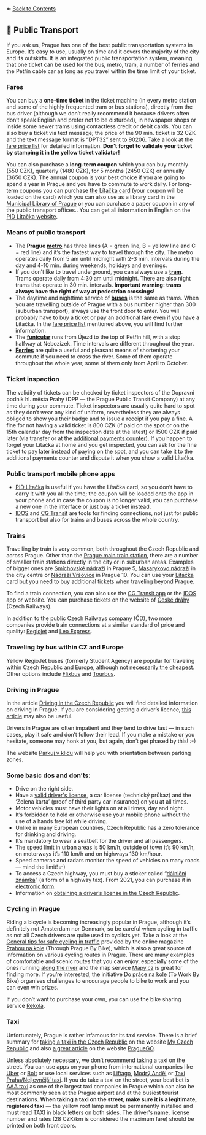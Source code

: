 ⬅️ <a href="https://github.com/prgai/Practical-Guide-for-a-Happy-Life-in-Prague/blob/Index/Contents/Contents.md">Back to Contents</a>

## 🚀 Public Transport

If you ask us, Prague has one of the best public transportation systems in Europe. It’s easy to use, usually on time and it covers the majority of the city and its outskirts. It is an integrated public transportation system, meaning that one ticket can be used for the bus, metro, tram, a number of ferries and the Petřín cable car as long as you travel within the time limit of your ticket. 

### Fares

You can buy a **one-time ticket** in the ticket machine (in every metro station and some of the highly frequented tram or bus stations), directly from the bus driver (although we don’t really recommend it because drivers often don’t speak English and prefer not to be disturbed), in newspaper shops or inside some newer trams using contactless credit or debit cards. You can also buy a ticket via text message; the price of the 90 min. ticket is 32 CZK and the text message format is “DPT32” sent to 90206. Take a look at the [fare price list](https://www.dpp.cz/en/fares/fare-pricelist#1-1) for detailed information. **Don’t forget to validate your ticket by stamping it in the yellow ticket validator!**

You can also purchase a **long-term coupon** which you can buy monthly (550 CZK), quarterly (1480 CZK), for 5 months (2450 CZK) or annually (3650 CZK). The annual coupon is your best choice if you are going to spend a year in Prague and you have to commute to work daily. For long-term coupons you can purchase [the Lítačka card](https://www.pidlitacka.cz/home) (your coupon will be loaded on the card) which you can also use as a library card in the [Municipal Library of Prague](https://www.mlp.cz/en/) or you can purchase a paper coupon in any of the public transport offices.. You can get all information in English on the [PID Lítačka website](https://www.pidlitacka.cz/home). 

### Means of public transport

- The **Prague [metro](https://en.wikipedia.org/wiki/Prague_Metro)** has three lines (A = green line, B = yellow line and C = red line) and it’s the fastest way to travel through the city. The metro operates daily from 5 am until midnight with 2-3 min. intervals during the day and 4-10 min. during weekends, holidays and evenings.
- If you don’t like to travel underground, you can always use a **[tram](https://en.wikipedia.org/wiki/Trams_in_Prague)**. Trams operate daily from 4:30 am until midnight. There are also night trams that operate in 30 min. intervals. **Important warning: trams always have the right of way at pedestrian crossings!** 
- The daytime and nighttime service of **[buses](https://en.wikipedia.org/wiki/Buses_in_Prague)** is the same as trams. When you are travelling outside of Prague with a bus number higher than 300 (suburban transport), always use the front door to enter. You will probably have to buy a ticket or pay an additional fare even if you have a Lítačka. In the [fare price list](https://www.dpp.cz/en/fares/fare-pricelist#2-6) mentioned above, you will find further information. 
- The **[funicular](https://www.dpp.cz/en/entertainment-and-experience/events-and-attractions/funicular-to-petrin)** runs from Újezd to the top of Petřín hill, with a stop halfway at Nebozízek. Time intervals are different throughout the year. 
- **[Ferries](https://pid.cz/en/ferries/)** are quite a useful and pleasant means of shortening your commute if you need to cross the river. Some of them operate throughout the whole year, some of them only from April to October. 

### Ticket inspection

The validity of tickets can be checked by ticket inspectors of the Dopravní podnik hl. města Prahy (DPP — the Prague Public Transit Company) at any time during your commute. Ticket inspectors are usually quite hard to spot as they don’t wear any kind of uniform, nevertheless they are always obliged to show you their badge and to issue a receipt if you pay a fine. A fine for not having a valid ticket is 800 CZK (if paid on the spot or on the 15th calendar day from the inspection date at the latest) or 1500 CZK if paid later (via transfer or at the [additional payments counter](https://www.dpp.cz/en/fares/penalties-transport-inspectors/additional-payments-counter)). If you happen to forget your Lítačka at home and you get inspected, you can ask for the fine ticket to pay later instead of paying on the spot, and you can take it to the additional payments counter and dispute it when you show a valid Lítačka. 

### Public transport mobile phone apps

- [PID Lítačka](https://app.pidlitacka.cz/en/) is useful if you have the Lítačka card, so you don’t have to carry it with you all the time; the coupon will be loaded onto the app in your phone and in case the coupon is no longer valid, you can purchase a new one in the interface or just buy a ticket instead.
- [IDOS](http://idos.idnes.cz/) and [CG Transit](https://www.circlegate.com/) are tools for finding connections, not just for public transport but also for trains and buses across the whole country.

### Trains

Travelling by train is very common, both throughout the Czech Republic and across Prague. Other than the [Prague main train station](https://en.wikipedia.org/wiki/Praha_hlavn%C3%AD_n%C3%A1dra%C5%BE%C3%AD), there are a number of smaller train stations directly in the city or in suburban areas. Examples of bigger ones are [Smíchovské nádraží](https://cs.wikipedia.org/wiki/Praha-Sm%C3%ADchov_(n%C3%A1dra%C5%BE%C3%AD)) in Prague 5, [Masarykovo nádraží](https://cs.wikipedia.org/wiki/Praha_Masarykovo_n%C3%A1dra%C5%BE%C3%AD) in the city centre or [Nádraží Vršovice](https://cs.wikipedia.org/wiki/Praha-Vr%C5%A1ovice_(n%C3%A1dra%C5%BE%C3%AD)) in Prague 10. You can use your [Lítačka](https://docs.google.com/document/d/1iPcpxQ0UPT92rINIKPU8-HMLCKl9xzAvxFvXTdWnFMU/edit#heading=h.m4jgswh8hggr) card but you need to buy additional tickets when traveling beyond Prague.

To find a train connection, you can also use the [CG Transit app](https://www.circlegate.com/) or the [IDOS](http://idos.idnes.cz/) app or website. You can purchase tickets on the website of [České dráhy](https://www.cd.cz/en/default.htm) (Czech Railways).

In addition to the public Czech Railways company (ČD), two more companies provide train connections at a similar standard of price and quality: [Regiojet](http://www.regiojet.cz) and [Leo Express](http://www.leoexpress.com/en).

### Traveling by bus within CZ and Europe

Yellow RegioJet buses (formerly Student Agency) are popular for traveling within Czech Republic and Europe, although [not necessarily the cheapest](https://jizdenky.regiojet.cz/?0). Other options include [Flixbus](https://global.flixbus.com/bus-routes) and [Tourbus](http://www.tourbus.cz). 

### Driving in Prague

In the article [Driving in the Czech Republic](https://blog.foreigners.cz/driving-in-the-czech-republic/) you will find detailed information on driving in Prague. If you are considering getting a driver’s licence, [this article](https://blog.foreigners.cz/how-to-get-a-driving-licence-in-the-czech-republic/) may also be useful.

Drivers in Prague are often impatient and they tend to drive fast — in such cases, play it safe and don’t follow their lead. If you make a mistake or you hesitate, someone may honk at you, but again, don’t get phased by this! :-)

The website [Parkuj v klidu](https://www.parkujvklidu.cz/english/homepage/) will help you with orientation between parking zones.

### Some basic dos and don’ts:

- Drive on the right side.
- Have a [valid driver's license](https://irsczech.com/en/driving-license-for-foreigners-in-the-czech-republic), a car license (technický průkaz)  and the ‘Zelena karta’ (proof of third party car insurance) on you at all times.
- Motor vehicles must have their lights on at all times, day and night.
- It’s forbidden to hold or otherwise use your mobile phone without the use of a hands free kit while driving.
- Unlike in many European countries, Czech Republic has a zero tolerance for drinking and driving.
- It’s mandatory to wear a seatbelt for the driver and all passengers.
- The speed limit in urban areas is 50 km/h, outside of town it’s 90 km/h, on motorways it’s 110 km/h and on highways 130 km/hour.
- Speed cameras and radars monitor the speed of vehicles on many roads — mind the limit! :-)
- To access a Czech highway, you must buy a sticker called “[dálniční známka](http://www.motorway.cz/stickers)” (a form of a highway tax). From 2021, you can purchase it in [electronic form](https://edalnice.cz/en/index.html#/validation).
- Information on [obtaining a driver’s license in the Czech Republic](https://blog.foreigners.cz/how-to-get-a-driving-licence-in-the-czech-republic/).

### Cycling in Prague

Riding a bicycle is becoming increasingly popular in Prague, although it’s definitely not Amsterdam nor Denmark, so be careful when cycling in traffic as not all Czech drivers are quite used to cyclists yet. Take a look at the [General tips for safe cycling in traffic](https://prahounakole.cz/en/general-tips-safe-cycling-traffic/) provided by the online magazine [Prahou na kole](https://prahounakole.cz/en/prague-cycle-route-system/) (Through Prague By Bike), which is also a great source of information on various cycling routes in Prague. There are many examples of comfortable and scenic routes that you can enjoy, especially some of the ones running [along the river](https://www.komoot.com/smarttour/791995) and the map service [Mapy.cz](http://www.mapy.cz) is great for finding more. If you’re interested, the initiative [Do práce na kole](https://www.dopracenakole.cz/en) (To Work By Bike) organises challenges to encourage people to bike to work and you can even win prizes.

If you don’t want to purchase your own, you can use the bike sharing service [Rekola](https://www.rekola.cz/en/).

### Taxi 

Unfortunately, Prague is rather infamous for its taxi service. There is a brief summary for [taking a taxi in the Czech Republic](http://www.myczechrepublic.com/prague/prague_taxi.html) on the website [My Czech Republic](http://www.myczechrepublic.com/) and also [a great article](https://www.praguego.com/transport/taxi/) on the website [PragueGO](https://www.praguego.com/). 

Unless absolutely necessary, we don’t recommend taking a taxi on the street. You can use apps on your phone from international companies like [Uber](https://www.uber.com/cz/en/) or [Bolt](https://bolt.eu/en/) or use local services such as [Liftago](https://www.liftago.com/), [Modrý Anděl](https://www.modryandel.cz/pro-klienty) or [Taxi Praha/Nejlevnější taxi](https://www.taxi-praha.cz/). If you do take a taxi on the street, your best bet is [AAA taxi](http://www.aaataxi.cz/en/home/) as one of the largest taxi companies in Prague which can also be most commonly seen at the Prague airport and at the busiest tourist destinations. **When taking a taxi on the street, make sure it is a legitimate, registered taxi** — the yellow roof lamp must be permanently installed and must read TAXI in black letters on both sides. The driver's name, license number and rates (28 CZK/km is considered the maximum fare) should be printed on both front doors.
